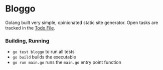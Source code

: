 # Bloggo

Golang built very simple, opinionated static site generator.
Open tasks are tracked in the [Todo File](./todo.diff).

### Building, Running

* `go test bloggo` to run all tests
* `go build` builds the executable
* `go run main.go` runs the `main.go` entry point function


